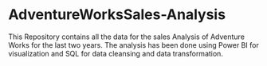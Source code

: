 # AdventureWorksSales-Analysis
This Repository contains all the data for the sales Analysis of Adventure Works for the last two years.
The analysis has been done using Power BI for visualization and SQL for data cleansing and data transformation.
